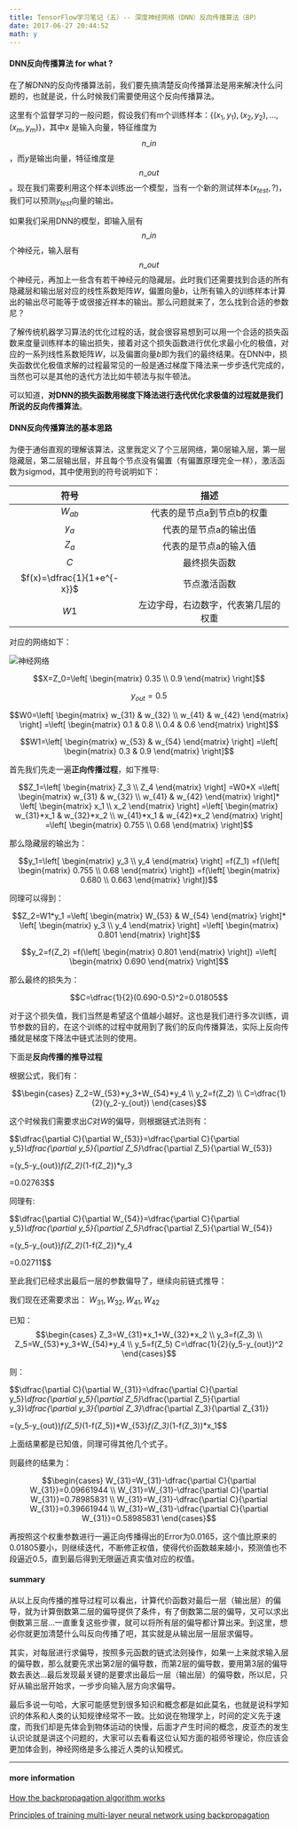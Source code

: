 ```yaml
---
title: TensorFlow学习笔记（五）-- 深度神经网络（DNN）反向传播算法（BP）
date: 2017-06-27 20:44:52
math: y
---
```

#### DNN反向传播算法 for what ?
在了解DNN的反向传播算法前，我们要先搞清楚反向传播算法是用来解决什么问题的，也就是说，什么时候我们需要使用这个反向传播算法。

这里有个监督学习的一般问题，假设我们有m个训练样本：$\{(x_1,y_1),(x_2,y_2),...,(x_m,y_m)\}$，其中$x$ 是输入向量，特征维度为$$n\_in$$，而$y$是输出向量，特征维度是$$n\_out$$。现在我们需要利用这个样本训练出一个模型，当有一个新的测试样本$(x_{test},?)$，我们可以预测$y_{test}$向量的输出。

如果我们采用DNN的模型，即输入层有$$n\_in$$个神经元，输入层有$$n\_out$$个神经元，再加上一些含有若干神经元的隐藏层。此时我们还需要找到合适的所有隐藏层和输出层对应的线性系数矩阵$W$，偏置向量$b$，让所有输入的训练样本计算出的输出尽可能等于或很接近样本的输出。那么问题就来了，怎么找到合适的参数尼？

了解传统机器学习算法的优化过程的话，就会很容易想到可以用一个合适的损失函数来度量训练样本的输出损失，接着对这个损失函数进行优化求最小化的极值，对应的一系列线性系数矩阵$W$，以及偏置向量$b$即为我们的最终结果。在DNN中，损失函数优化极值求解的过程最常见的一般是通过梯度下降法来一步步迭代完成的，当然也可以是其他的迭代方法比如牛顿法与拟牛顿法。

可以知道，**对DNN的损失函数用梯度下降法进行迭代优化求极值的过程就是我们所说的反向传播算法**。
#### DNN反向传播算法的基本思路
为便于通俗直观的理解该算法，这里我定义了个三层网络，第0层输入层，第一层隐藏层，第二层输出层，并且每个节点没有偏置（有偏置原理完全一样），激活函数为sigmod，其中使用到的符号说明如下：

| 符号 | 描述|
| :--: | :--: |
|  $W_{ab}$  | 代表的是节点a到节点b的权重 |
|  $y_a$  | 代表的是节点a的输出值 |
|  $Z_a$  | 代表的是节点a的输入值 |
|  $C$  | 最终损失函数 |
|  $f(x)=\dfrac{1}{1+e^{-x}}$  | 节点激活函数 |
|  $W1$  | 左边字母，右边数字，代表第几层的权重 |

对应的网络如下：

![神经网络](http://i4.piimg.com/595056/bb2fa853f940a3d0.png)

 $$X=Z_0=\left[
         \begin{matrix}
         0.35 \\
         0.9 
         \end{matrix}
         \right]$$ 
         
 $$y_{out}=0.5$$ 

 $$W0=\left[
     \begin{matrix}
     w_{31} & w_{32} \\
     w_{41} & w_{42}
     \end{matrix}
     \right]
    =\left[
    \begin{matrix}
    0.1 & 0.8 \\
    0.4 & 0.6 
    \end{matrix}
    \right]$$
    
$$W1=\left[
     \begin{matrix}
     w_{53} & w_{54}
     \end{matrix}
     \right]
    =\left[
    \begin{matrix}
    0.3 & 0.9
    \end{matrix}
    \right]$$
    
首先我们先走一遍**正向传播过程**，如下推导:

$$Z_1=\left[
      \begin{matrix}
      Z_3 \\
      Z_4 
      \end{matrix}
      \right]
    =W0*X
    =\left[
     \begin{matrix}
     w_{31} & w_{32} \\
     w_{41} & w_{42}
     \end{matrix}
     \right]*
     \left[
     \begin{matrix}
     x_1 \\
     x_2
     \end{matrix}
     \right]
    =\left[
     \begin{matrix}
     w_{31}*x_1 & w_{32}*x_2 \\
     w_{41}*x_1 & w_{42}*x_2
     \end{matrix}
     \right]
    =\left[
     \begin{matrix}
     0.755 \\
     0.68
     \end{matrix}
     \right]$$

那么隐藏层的输出为：

$$y_1=\left[
     \begin{matrix}
     y_3 \\
     y_4
     \end{matrix}
     \right]
    =f(Z_1)
    =f(\left[
     \begin{matrix}
     0.755 \\
     0.68
     \end{matrix}
     \right])
    =f(\left[
     \begin{matrix}
     0.680 \\
     0.663
     \end{matrix}
     \right])$$

同理可以得到：

$$Z_2=W1*y_1
     =\left[
     \begin{matrix}
     W_{53} & W_{54}
     \end{matrix}
     \right]*
    \left[
     \begin{matrix}
     y_3 \\
     y_4
     \end{matrix}
     \right]
    =\left[
     \begin{matrix}
     0.801
     \end{matrix}
     \right]$$
     
$$y_2=f(Z_2)
     =f(\left[
     \begin{matrix}
     0.801
     \end{matrix}
     \right])
    =\left[
     \begin{matrix}
     0.690
     \end{matrix}
     \right]$$
     
那么最终的损失为：

$$C=\dfrac{1}{2}(0.690-0.5)^2=0.01805$$

对于这个损失值，我们当然是希望这个值越小越好。这也是我们进行多次训练，调节参数的目的，在这个训练的过程中就用到了我们的反向传播算法，实际上反向传播就是梯度下降法中链式法则的使用。

下面是**反向传播的推导过程**

根据公式，我们有：

$$\begin{cases}
  Z_2=W_{53}*y_3+W_{54}*y_4 \\
  y_2=f(Z_2) \\
  C=\dfrac{1}{2}(y_2-y_{out}) 
  \end{cases}$$

这个时候我们需要求出$C$对$W$的偏导，则根据链式法则有：

$$\dfrac{\partial C}{\partial W_{53}}=\dfrac{\partial C}{\partial y_5}*\dfrac{\partial y_5}{\partial Z_5}*\dfrac{\partial Z_5}{\partial W_{53}}

=(y_5-y_{out})*f(Z_2)*(1-f(Z_2))*y_3

=0.02763$$

同理有:

$$\dfrac{\partial C}{\partial W_{54}}=\dfrac{\partial C}{\partial y_5}*\dfrac{\partial y_5}{\partial Z_5}*\dfrac{\partial Z_5}{\partial W_{54}}

=(y_5-y_{out})*f(Z_2)*(1-f(Z_2))*y_4

=0.02711$$

   

至此我们已经求出最后一层的参数偏导了，继续向前链式推导：

我们现在还需要求出： $W_{31},W_{32},W_{41},W_{42}$ 

已知：
$$\begin{cases}
  Z_3=W_{31}*x_1+W_{32}*x_2 \\
  y_3=f(Z_3) \\
  Z_5=W_{53}*y_3+W_{54}*y_4 \\
  y_5=f(Z_5)
  C=\dfrac{1}{2}(y_5-y_{out})^2
  \end{cases}$$

则：

$$\dfrac{\partial C}{\partial W_{31}}=\dfrac{\partial C}{\partial y_5}*\dfrac{\partial y_5}{\partial Z_5}*\dfrac{\partial Z_5}{\partial y_3}*\dfrac{\partial y_3}{\partial Z_3}*\dfrac{\partial Z_3}{\partial Z_{31}}

=(y_5-y_{out})*f(Z_5)*(1-f(Z_5))*W_{53}*f(Z_3)*(1-f(Z_3))*x_1$$
   
上面结果都是已知值，同理可得其他几个式子。

则最终的结果为：

$$\begin{cases}
  W_{31}=W_{31}-\dfrac{\partial C}{\partial W_{31}}=0.09661944 \\
  W_{31}=W_{31}-\dfrac{\partial C}{\partial W_{31}}=0.78985831 \\
  W_{31}=W_{31}-\dfrac{\partial C}{\partial W_{31}}=0.39661944 \\
  W_{31}=W_{31}-\dfrac{\partial C}{\partial W_{31}}=0.58985831 
  \end{cases}$$
  
  再按照这个权重参数进行一遍正向传播得出的Error为0.0165，这个值比原来的0.01805要小，则继续迭代，不断修正权值，使得代价函数越来越小，预测值也不段逼近0.5，直到最后得到无限逼近真实值对应的权值。
  
#### summary
从以上反向传播的推导过程可以看出，计算代价函数对最后一层（输出层）的偏导，就为计算倒数第二层的偏导提供了条件，有了倒数第二层的偏导，又可以求出倒数第三层...一直重复这些步骤，就可以将所有层的偏导都计算出来。到这里，想必你就更加清楚什么叫反向传播了吧，其实就是从输出层一层层求偏导。

其实，对每层进行求偏导，按照多元函数的链式法则操作，如果一上来就求输入层的偏导数，那么就要先求出第2层的偏导数，而第2层的偏导数，要用第3层的偏导数去表达...最后发现最关键的是要求出最后一层（输出层）的偏导数，所以尼，只好从输出层开始求，一步步向输入层方向求偏导。

最后多说一句哈，大家可能感觉到很多知识和概念都是如此莫名，也就是说科学知识的体系和人类的认知规律经常不一致。比如说在物理学上，时间的定义先于速度，而我们却是先体会到物体运动的快慢，后面才产生时间的概念，皮亚杰的发生认识论就是讲这个问题的，大家可以去看看这位认知方面的祖师爷理论，你应该会更加体会到，神经网络是多么接近人类的认知模式。

***
#### more information
[How the backpropagation algorithm works](https://tigerneil.gitbooks.io/neural-networks-and-deep-learning-zh/content/chapter2.html)

[Principles of training multi-layer neural network using backpropagation](http://galaxy.agh.edu.pl/~vlsi/AI/backp_t_en/backprop.html)